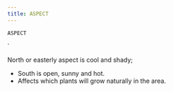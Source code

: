 ```yaml
---
title: ASPECT
---
```

`ASPECT`

`

 North or easterly aspect is cool and shady;
* South is open, sunny and hot.
* Affects which plants will grow naturally in the area.